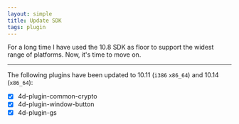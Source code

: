 ```yaml
---
layout: simple
title: Update SDK
tags: plugin  
---
```


For a long time I have used the 10.8 SDK as floor to support the widest range of platforms. Now, it's time to move on.

<!--more-->

---

The following plugins have been updated to 10.11 (``i386`` ``x86_64``) and 10.14 (``x86_64``):

- [x] 4d-plugin-common-crypto
- [x] 4d-plugin-window-button
- [x] 4d-plugin-gs
